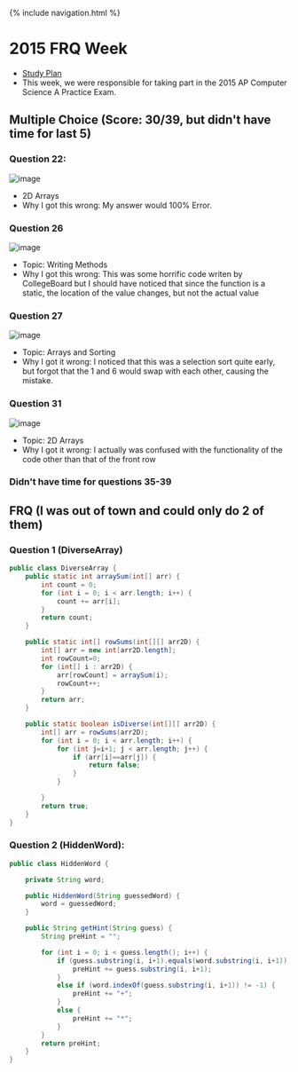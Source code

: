 {% include navigation.html %}
# 2015 FRQ Week
- [Study Plan](https://devamshri.github.io/Tri-3-Devam-Challenges/StudyPlan)
- This week, we were responsible for taking part in the 2015 AP Computer Science A Practice Exam.

## Multiple Choice (Score: 30/39, but didn't have time for last 5)
### Question 22:
![image](https://media.discordapp.net/attachments/750110972420685825/966380650401783868/unknown.png?width=719&height=351)
- 2D Arrays
- Why I got this wrong: My answer would 100% Error.

### Question 26
![image](https://media.discordapp.net/attachments/750110972420685825/968176663236063343/unknown.png?width=444&height=499)
- Topic: Writing Methods
- Why I got this wrong: This was some horrific code writen by CollegeBoard but I should have noticed that since the function is a static, the location of the value changes, but not the actual value

### Question 27
![image](https://media.discordapp.net/attachments/750110972420685825/968177006355312671/unknown.png?width=473&height=499)
- Topic: Arrays and Sorting
- Why I got it wrong: I noticed that this was a selection sort quite early, but forgot that the 1 and 6 would swap with each other, causing the mistake.

### Question 31
![image](https://media.discordapp.net/attachments/750110972420685825/968177198798368808/unknown.png?width=525&height=498)
- Topic: 2D Arrays
- Why I got it wrong: I actually was confused with the functionality of the code other than that of the front row

### Didn't have time for questions 35-39

## FRQ (I was out of town and could only do 2 of them)

### Question 1 (DiverseArray)

``` java
public class DiverseArray {
    public static int arraySum(int[] arr) {
        int count = 0;
        for (int i = 0; i < arr.length; i++) {
            count += arr[i];
        }
        return count;
    }

    public static int[] rowSums(int[][] arr2D) {
        int[] arr = new int[arr2D.length];
        int rowCount=0;
        for (int[] i : arr2D) {
            arr[rowCount] = arraySum(i);
            rowCount++;
        }
        return arr;
    }

    public static boolean isDiverse(int[][] arr2D) {
        int[] arr = rowSums(arr2D);
        for (int i = 0; i < arr.length; i++) {
            for (int j=i+1; j < arr.length; j++) {
                if (arr[i]==arr[j]) {
                    return false;
                }
            }

        }
        return true;
    }
}
```

### Question 2 (HiddenWord):

``` java
public class HiddenWord {

    private String word;

    public HiddenWord(String guessedWord) {
        word = guessedWord;
    }

    public String getHint(String guess) {
        String preHint = "";

        for (int i = 0; i < guess.length(); i++) {
            if (guess.substring(i, i+1).equals(word.substring(i, i+1))) {
                preHint += guess.substring(i, i+1);
            }
            else if (word.indexOf(guess.substring(i, i+1)) != -1) {
                preHint += "+";
            }
            else {
                preHint += "*";
            }
        }
        return preHint;
    }
}


```
